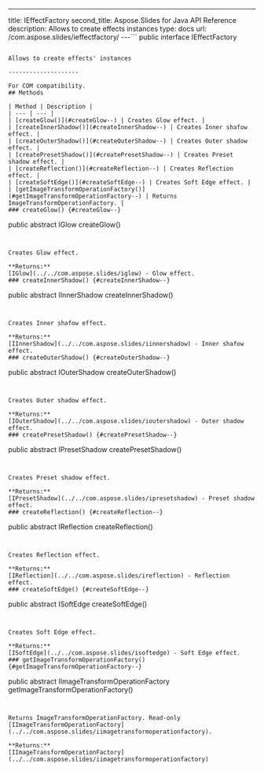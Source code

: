 ---
title: IEffectFactory
second_title: Aspose.Slides for Java API Reference
description: Allows to create effects instances
type: docs
url: /com.aspose.slides/ieffectfactory/
---```
public interface IEffectFactory
```

Allows to create effects' instances

--------------------

For COM compatibility.
## Methods

| Method | Description |
| --- | --- |
| [createGlow()](#createGlow--) | Creates Glow effect. |
| [createInnerShadow()](#createInnerShadow--) | Creates Inner shafow effect. |
| [createOuterShadow()](#createOuterShadow--) | Creates Outer shadow effect. |
| [createPresetShadow()](#createPresetShadow--) | Creates Preset shadow effect. |
| [createReflection()](#createReflection--) | Creates Reflection effect. |
| [createSoftEdge()](#createSoftEdge--) | Creates Soft Edge effect. |
| [getImageTransformOperationFactory()](#getImageTransformOperationFactory--) | Returns ImageTransformOperationFactory. |
### createGlow() {#createGlow--}
```
public abstract IGlow createGlow()
```


Creates Glow effect.

**Returns:**
[IGlow](../../com.aspose.slides/iglow) - Glow effect.
### createInnerShadow() {#createInnerShadow--}
```
public abstract IInnerShadow createInnerShadow()
```


Creates Inner shafow effect.

**Returns:**
[IInnerShadow](../../com.aspose.slides/iinnershadow) - Inner shafow effect.
### createOuterShadow() {#createOuterShadow--}
```
public abstract IOuterShadow createOuterShadow()
```


Creates Outer shadow effect.

**Returns:**
[IOuterShadow](../../com.aspose.slides/ioutershadow) - Outer shadow effect.
### createPresetShadow() {#createPresetShadow--}
```
public abstract IPresetShadow createPresetShadow()
```


Creates Preset shadow effect.

**Returns:**
[IPresetShadow](../../com.aspose.slides/ipresetshadow) - Preset shadow effect.
### createReflection() {#createReflection--}
```
public abstract IReflection createReflection()
```


Creates Reflection effect.

**Returns:**
[IReflection](../../com.aspose.slides/ireflection) - Reflection effect.
### createSoftEdge() {#createSoftEdge--}
```
public abstract ISoftEdge createSoftEdge()
```


Creates Soft Edge effect.

**Returns:**
[ISoftEdge](../../com.aspose.slides/isoftedge) - Soft Edge effect.
### getImageTransformOperationFactory() {#getImageTransformOperationFactory--}
```
public abstract IImageTransformOperationFactory getImageTransformOperationFactory()
```


Returns ImageTransformOperationFactory. Read-only [IImageTransformOperationFactory](../../com.aspose.slides/iimagetransformoperationfactory).

**Returns:**
[IImageTransformOperationFactory](../../com.aspose.slides/iimagetransformoperationfactory)
